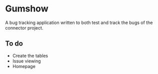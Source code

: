 # Gumshow

A bug tracking application written to both test and track the bugs of the 
connector project.

## To do

* Create the tables
* Issue viewing
* Homepage
